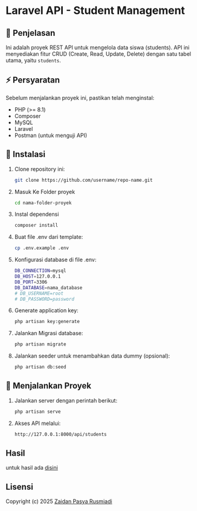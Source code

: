 # Laravel API - Student Management

## 📌 Penjelasan
Ini adalah proyek REST API untuk mengelola data siswa (students). API ini menyediakan fitur CRUD (Create, Read, Update, Delete) dengan satu tabel utama, yaitu `students`.

## ⚡ Persyaratan
Sebelum menjalankan proyek ini, pastikan telah menginstal:
- PHP (>= 8.1)
- Composer
- MySQL 
- Laravel   
- Postman (untuk menguji API)

## 🚀 Instalasi
1. Clone repository ini:
   ```sh
   git clone https://github.com/username/repo-name.git
2. Masuk Ke Folder proyek
   ```sh
   cd nama-folder-proyek
3. Instal dependensi
   ```sh
   composer install
4. Buat file .env dari template:
   ```sh
   cp .env.example .env
5. Konfigurasi database di file .env:
   ```sh
   DB_CONNECTION=mysql
   DB_HOST=127.0.0.1
   DB_PORT=3306
   DB_DATABASE=nama_database
   # DB_USERNAME=root
   # DB_PASSWORD=password
6. Generate application key:
   ```sh
   php artisan key:generate
7. Jalankan Migrasi database:
   ```sh
   php artisan migrate
8. Jalankan seeder untuk menambahkan data dummy (opsional):
   ```sh
   php artisan db:seed
   
## 🏃 Menjalankan Proyek
1. Jalankan server dengan perintah berikut:
   ```sh
   php artisan serve

2. Akses API melalui:
   ```sh 
   http://127.0.0.1:8000/api/students

## Hasil
untuk hasil ada [disini](https://docs.google.com/presentation/d/1oTaUlKiesk1BdTmjDfZZoXnTJLG4c6hOzd1WACkoXBI/edit?usp=sharing)
## Lisensi
Copyright (c) 2025 [Zaidan Pasya Rusmiadi](https://www.instagram.com/zai.p_/profilecard/)